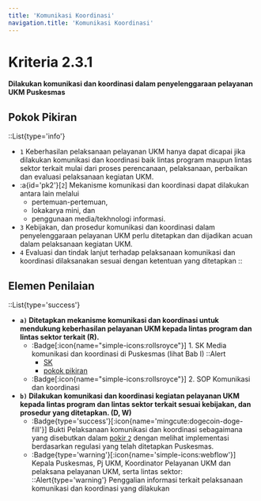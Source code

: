 ```yaml
---
title: 'Komunikasi Koordinasi'
navigation.title: 'Komunikasi Koordinasi'
---
```


# Kriteria 2.3.1 
**Dilakukan komunikasi dan koordinasi dalam penyelenggaraan pelayanan UKM Puskesmas** 
## Pokok Pikiran 
::List{type='info'}
- ``1`` Keberhasilan pelaksanaan pelayanan UKM hanya dapat dicapai jika dilakukan komunikasi dan koordinasi baik lintas program maupun lintas sektor terkait mulai dari proses perencanaan, pelaksanaan, perbaikan dan evaluasi pelaksanaan kegiatan UKM. 
- :a{id='pk2'}[``2``] Mekanisme komunikasi dan koordinasi dapat dilakukan antara lain melalui 
  - pertemuan-pertemuan, 
  - lokakarya mini, dan 
  - penggunaan media/tekhnologi informasi. 
- ``3`` Kebijakan, dan prosedur komunikasi dan koordinasi dalam penyelenggaraan pelayanan UKM perlu ditetapkan dan dijadikan acuan dalam pelaksanaan kegiatan UKM. 
- ``4`` Evaluasi dan tindak lanjut terhadap pelaksanaan komunikasi dan koordinasi dilaksanakan sesuai dengan ketentuan yang ditetapkan 
::
## Elemen Penilaian 
::List{type='success'}
- **`a)` Ditetapkan mekanisme komunikasi dan koordinasi untuk mendukung keberhasilan pelayanan UKM kepada lintas program dan lintas sektor terkait (R).**
  - :Badge[:icon{name="simple-icons:rollsroyce"}] 1. SK Media komunikasi dan koordinasi di Puskesmas (lihat Bab I) 
    ::Alert
    - [SK](/1/1/2#sk-komunikasi) 
    - [pokok pikiran](/1/6/2#pokok-pikiran) 
  - :Badge[:icon{name="simple-icons:rollsroyce"}] 2. SOP Komunikasi dan koordinasi 
- **`b)` Dilakukan komunikasi dan koordinasi kegiatan pelayanan UKM kepada lintas program dan lintas sektor terkait sesuai kebijakan, dan prosedur yang ditetapkan. (D, W)**
  - :Badge{type='success'}[:icon{name='mingcute:dogecoin-doge-fill'}] Bukti Pelaksanaan komunikasi dan koordinasi sebagaimana yang disebutkan dalam [pokir ``2``](#pk2) dengan melihat implementasi berdasarkan regulasi yang telah ditetapkan Puskesmas.
  - :Badge{type='warning'}[:icon{name='simple-icons:webflow'}] Kepala Puskesmas, Pj UKM, Koordinator Pelayanan UKM dan pelaksana pelayanan UKM, serta lintas sektor: 
    ::Alert{type='warning'}
    Penggalian informasi terkait pelaksanaan komunikasi dan koordinasi yang  dilakukan 
